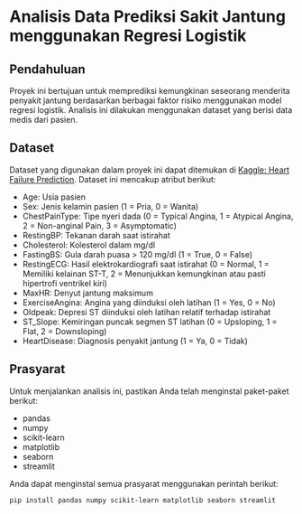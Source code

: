 # Analisis Data Prediksi Sakit Jantung menggunakan Regresi Logistik

## Pendahuluan
Proyek ini bertujuan untuk memprediksi kemungkinan seseorang menderita penyakit jantung berdasarkan berbagai faktor risiko menggunakan model regresi logistik. Analisis ini dilakukan menggunakan dataset yang berisi data medis dari pasien.

## Dataset
Dataset yang digunakan dalam proyek ini dapat ditemukan di [Kaggle: Heart Failure Prediction](https://www.kaggle.com/datasets/fedesoriano/heart-failure-prediction). Dataset ini mencakup atribut berikut:
- Age: Usia pasien
- Sex: Jenis kelamin pasien (1 = Pria, 0 = Wanita)
- ChestPainType: Tipe nyeri dada (0 = Typical Angina, 1 = Atypical Angina, 2 = Non-anginal Pain, 3 = Asymptomatic)
- RestingBP: Tekanan darah saat istirahat
- Cholesterol: Kolesterol dalam mg/dl
- FastingBS: Gula darah puasa > 120 mg/dl (1 = True, 0 = False)
- RestingECG: Hasil elektrokardiografi saat istirahat (0 = Normal, 1 = Memiliki kelainan ST-T, 2 = Menunjukkan kemungkinan atau pasti hipertrofi ventrikel kiri)
- MaxHR: Denyut jantung maksimum
- ExerciseAngina: Angina yang diinduksi oleh latihan (1 = Yes, 0 = No)
- Oldpeak: Depresi ST diinduksi oleh latihan relatif terhadap istirahat
- ST_Slope: Kemiringan puncak segmen ST latihan (0 = Upsloping, 1 = Flat, 2 = Downsloping)
- HeartDisease: Diagnosis penyakit jantung (1 = Ya, 0 = Tidak)

## Prasyarat
Untuk menjalankan analisis ini, pastikan Anda telah menginstal paket-paket berikut:
- pandas
- numpy
- scikit-learn
- matplotlib
- seaborn
- streamlit

Anda dapat menginstal semua prasyarat menggunakan perintah berikut:
```bash
pip install pandas numpy scikit-learn matplotlib seaborn streamlit
